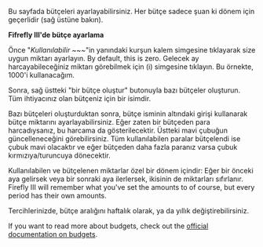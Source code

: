 Bu sayfada bütçeleri ayarlayabilirsiniz. Her bütçe sadece şuan ki dönem için geçerlidir (sağ üstüne bakın).

**Fifrefly III'de bütçe ayarlama**

Önce "*Kullanılabilir ~~~*"in yanındaki kurşun kalem simgesine tıklayarak size uygun miktarı ayarlayın. By default, this is zero. Gelecek ay harcayabileceğiniz miktarı görebilmek için (i) simgesine tıklayın. Bu örnekte, 1000'i kullanacağım.

Sonra, sağ üstteki "bir bütçe oluştur" butonuyla bazı bütçeler oluşturun. Tüm ihtiyacınız olan bütçeniz için bir isimdir.

Bazı bütçeleri oluşturduktan sonra, bütçe isminin altındaki girişi kullanarak bütçe miktarını ayarlayabilirsiniz. Eğer zaten bir bütçeden para harcadıysanız, bu harcama da gösterilecektir. Üstteki mavi çubuğun güncelleneceğini görebilirsiniz. Tüm kullanılabilen paralar bütçelendi ise çubuk mavi olacaktır ve eğer bütçeden daha fazla paranız varsa çubuk kırmızıya/turuncuya dönecektir.

Kullanılabilen ve bütçelenen miktarlar özel bir dönem içindir: Eğer bir önceki aya gelirsek veya bir sonraki aya ilerlersek, ikisinin de miktarları sıfırlanır. Firefly III will remember what you've set the amounts to of course, but every period has their own amounts.

Tercihlerinizde, bütçe aralığını haftalık olarak, ya da yıllık değiştirebilirsiniz.

If you want to read more about budgets, check out the [official documentation on budgets](https://firefly-iii.readthedocs.io/en/latest/concepts/budgets.html).